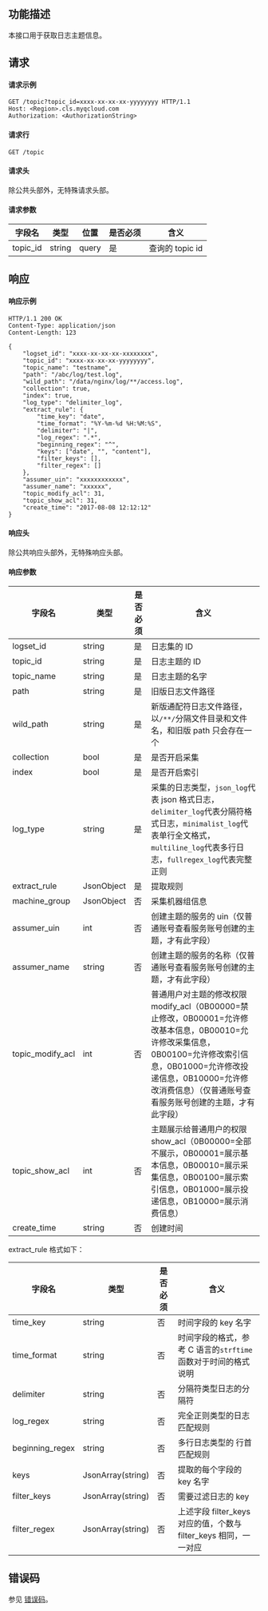 ## 功能描述

本接口用于获取日志主题信息。

## 请求
#### 请求示例

```
GET /topic?topic_id=xxxx-xx-xx-xx-yyyyyyyy HTTP/1.1
Host: <Region>.cls.myqcloud.com
Authorization: <AuthorizationString>
```

#### 请求行

```
GET /topic
```

#### 请求头

除公共头部外，无特殊请求头部。

#### 请求参数

| 字段名   | 类型   | 位置  | 是否必须 | 含义            |
| -------- | ------ | ----- | -------- | --------------- |
| topic_id | string | query | 是       | 查询的 topic id |

## 响应

#### 响应示例

```
HTTP/1.1 200 OK
Content-Type: application/json
Content-Length: 123

{
	"logset_id": "xxxx-xx-xx-xx-xxxxxxxx",
	"topic_id": "xxxx-xx-xx-xx-yyyyyyyy",
	"topic_name": "testname",
	"path": "/abc/log/test.log",
	"wild_path": "/data/nginx/log/**/access.log",
	"collection": true,
	"index": true,
	"log_type": "delimiter_log",
	"extract_rule": {
		"time_key": "date",
		"time_format": "%Y-%m-%d %H:%M:%S",
		"delimiter": "|",
		"log_regex": ".*",
		"beginning_regex": "^",
		"keys": ["date", "", "content"],
		"filter_keys": [],
		"filter_regex": []
	},
	"assumer_uin": "xxxxxxxxxxxx",
	"assumer_name": "xxxxxx",
	"topic_modify_acl": 31,
	"topic_show_acl": 31,
	"create_time": "2017-08-08 12:12:12"
}
```

#### 响应头

除公共响应头部外，无特殊响应头部。

#### 响应参数

| 字段名           | 类型       | 是否必须 | 含义                                                         |
| ---------------- | ---------- | -------- | ------------------------------------------------------------ |
| logset_id        | string     | 是       | 日志集的 ID                                                  |
| topic_id         | string     | 是       | 日志主题的 ID                                                |
| topic_name       | string     | 是       | 日志主题的名字                                               |
| path             | string     | 是       | 旧版日志文件路径                                             |
| wild_path        | string     | 是       | 新版通配符日志文件路径，以`/**/`分隔文件目录和文件名，和旧版 path 只会存在一个 |
| collection       | bool       | 是       | 是否开启采集                                                 |
| index            | bool       | 是       | 是否开启索引                                                 |
| log_type         | string     | 是       | 采集的日志类型，`json_log`代表 json 格式日志，`delimiter_log`代表分隔符格式日志，`minimalist_log`代表单行全文格式，`multiline_log`代表多行日志，`fullregex_log`代表完整正则 |
| extract_rule     | JsonObject | 是       | 提取规则                                                     |
| machine_group    | JsonObject | 否       | 采集机器组信息                                               |
| assumer_uin      | int        | 否       | 创建主题的服务的 uin（仅普通账号查看服务账号创建的主题，才有此字段） |
| assumer_name     | string     | 否       | 创建主题的服务的名称（仅普通账号查看服务账号创建的主题，才有此字段） |
| topic_modify_acl | int        | 否       | 普通用户对主题的修改权限 modify_acl（0B00000=禁止修改，0B00001=允许修改基本信息，0B00010=允许修改采集信息，0B00100=允许修改索引信息，0B01000=允许修改投递信息，0B10000=允许修改消费信息）（仅普通账号查看服务账号创建的主题，才有此字段） |
| topic_show_acl   | int        | 否       | 主题展示给普通用户的权限 show_acl（0B00000=全部不展示，0B00001=展示基本信息，0B00010=展示采集信息，0B00100=展示索引信息，0B01000=展示投递信息，0B10000=展示消费信息） |
| create_time      | string     | 否       | 创建时间                                                     |

extract_rule 格式如下：

| 字段名          | 类型              | 是否必须 | 含义                                                         |
| --------------- | ----------------- | -------- | ------------------------------------------------------------ |
| time_key        | string            | 否       | 时间字段的 key 名字                                          |
| time_format     | string            | 否       | 时间字段的格式，参考 C 语言的`strftime`函数对于时间的格式说明 |
| delimiter       | string            | 否       | 分隔符类型日志的分隔符                                       |
| log_regex       | string            | 否       | 完全正则类型的日志匹配规则                          |
| beginning_regex | string            | 否       | 多行日志类型的 行首匹配规则                                  |
| keys            | JsonArray(string) | 否       | 提取的每个字段的 key 名字                                    |
| filter_keys     | JsonArray(string) | 否       | 需要过滤日志的 key                                           |
| filter_regex    | JsonArray(string) | 否       | 上述字段 filter_keys 对应的值，个数与 filter_keys 相同，一一对应 |

## 错误码

参见 [错误码](https://cloud.tencent.com/document/product/614/12402)。
